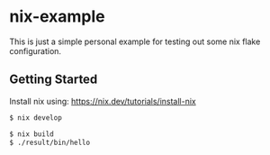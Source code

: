 # nix-example

This is just a simple personal example for testing out some nix flake configuration.

## Getting Started

Install nix using:
https://nix.dev/tutorials/install-nix

```bash
$ nix develop

$ nix build
$ ./result/bin/hello
```
